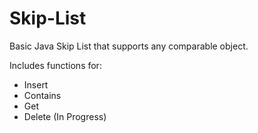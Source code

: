# Skip-List
Basic Java Skip List that supports any comparable object.

Includes functions for:
- Insert
- Contains
- Get
- Delete (In Progress)
